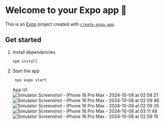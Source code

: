 # Welcome to your Expo app 👋

This is an [Expo](https://expo.dev) project created with [`create-expo-app`](https://www.npmjs.com/package/create-expo-app).

## Get started

1. Install dependencies

   ```bash
   npm install
   ```

2. Start the app

   ```bash
    npx expo start
   ```

   App UI:
   ![Simulator Screenshot - iPhone 16 Pro Max - 2024-10-08 at 02 08 21](https://github.com/user-attachments/assets/73f458b9-968e-4fb0-8ca0-97b20bb98cb8)
![Simulator Screenshot - iPhone 16 Pro Max - 2024-10-08 at 02 09 46](https://github.com/user-attachments/assets/30ded49c-27d9-440d-a2ac-5294cb8ae0d6)
![Simulator Screenshot - iPhone 16 Pro Max - 2024-10-08 at 02 09 25](https://github.com/user-attachments/assets/0bdb6045-98f9-4ab0-9141-206a3a1f6e61)
![Simulator Screenshot - iPhone 16 Pro Max - 2024-10-08 at 03 11 48](https://github.com/user-attachments/assets/a14beddd-af64-474b-866d-664a39c79ab8)
![Simulator Screenshot - iPhone 16 Pro Max - 2024-10-08 at 02 09 10](https://github.com/user-attachments/assets/52a09fe1-531c-4d9d-8d09-16fc69921d29)



